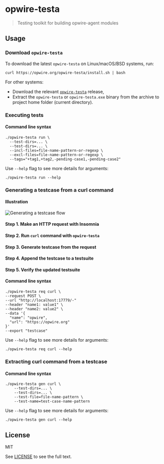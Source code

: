 # opwire-testa

> Testing toolkit for building opwire-agent modules

## Usage

### Download `opwire-testa`

To download the latest `opwire-testa` on Linux/macOS/BSD systems, run:

```shell
curl https://opwire.org/opwire-testa/install.sh | bash
```

For other systems:

* Download the relevant [`opwire-testa`](https://github.com/opwire/opwire-testa/releases/latest) release,
* Extract the `opwire-testa` or `opwire-testa.exe` binary from the archive to project home folder (current directory).

### Executing tests

#### Command line syntax

```shell
./opwire-testa run \
  --test-dirs=... \
  --test-dirs=... \
  --incl-files=file-name-pattern-or-regexp \
  --excl-files=file-name-pattern-or-regexp \
  --tags="+tag1,+tag2,-pending-case1,-pending-case2"
```

Use `--help` flag to see more details for arguments:

```shell
./opwire-testa run --help
```

### Generating a testcase from a curl command

#### Illustration

![Generating a testcase flow](https://raw.github.com/opwire/opwire-testa/master/docs/assets/images/generating-a-testcase.png)

#### Step 1. Make an HTTP request with Insomnia

#### Step 2. Run `curl` command with `opwire-testa`

#### Step 3. Generate testcase from the request

#### Step 4. Append the testcase to a testsuite

#### Step 5. Verify the updated testsuite

#### Command line syntax

```shell
./opwire-testa req curl \
--request POST \
--url "http://localhost:17779/-"
--header "name1: value1" \
--header "name2: value2" \
--data '{
  "name": "opwire",
  "url": "https://opwire.org"
}'
--export "testcase"
```

Use `--help` flag to see more details for arguments:

```shell
./opwire-testa req curl --help
```

### Extracting curl command from a testcase

#### Command line syntax

```shell
./opwire-testa gen curl \
    --test-dirs=... \
    --test-dirs=... \
    --test-file=file-name-pattern \
    --test-name=test-case-name-pattern
```

Use `--help` flag to see more details for arguments:

```shell
./opwire-testa gen curl --help
```

## License

MIT

See [LICENSE](LICENSE) to see the full text.
